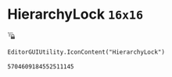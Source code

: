 # HierarchyLock `16x16`
<img src="/img/HierarchyLock.png" width=16 height=16>

``` CSharp
EditorGUIUtility.IconContent("HierarchyLock")
```
```
5704609184552511145
```
